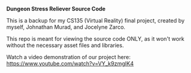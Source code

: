 <b>Dungeon Stress Reliever Source Code</b>

This is a backup for my CS135 (Virtual Reality) final project, created by myself, Johnathan Murad, and Jocelyne Zarco. 

This repo is meant for viewing the source code ONLY, as it won't work without the necessary asset files and libraries.

Watch a video demonstration of our project here: https://www.youtube.com/watch?v=VY_k9zmgIK4

